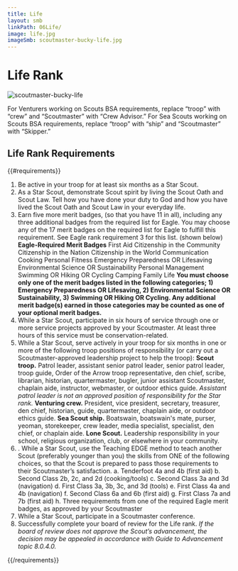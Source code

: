 ```yaml
---
title: Life
layout: smb
linkPath: 06Life/
image: life.jpg
imageSmb: scoutmaster-bucky-life.jpg
---
```


# Life Rank

<div class="D(f) Fxd(c)--s">

<div class="Ta(c) Pt(1em)--s">

![scoutmaster-bucky-life]({{imageSmb}})</div>

<div>

For Venturers working on Scouts BSA requirements, replace “troop” with “crew” and “Scoutmaster” with “Crew Advisor.” For Sea Scouts working on Scouts BSA requirements, replace “troop” with “ship” and “Scoutmaster” with “Skipper.”

</div></div>

## Life Rank Requirements

{{#requirements}}
1. Be active in your troop for at least six months as a Star Scout.
2. As a Star Scout, demonstrate Scout spirit by living the Scout Oath and Scout Law. Tell how you have done your duty to God and how you have lived the Scout Oath and Scout Law in your everyday life.
3. Earn five more merit badges, (so that you have 11 in all), including any three additional badges from the required list for Eagle. You may choose any of the 17 merit badges on the required list for Eagle to fulfill this requirement. See Eagle rank requirement 3 for this list. (shown below)
      **Eagle-Required Merit Badges**
         First Aid
         Citizenship in the Community
         Citizenship in the Nation
         Citizenship in the World
         Communication
         Cooking
         Personal Fitness
         Emergency Preparedness OR Lifesaving
         Environmental Science OR Sustainability
         Personal Management
         Swimming OR Hiking OR Cycling
         Camping
         Family Life
      **You must choose only one of the merit badges listed in the following categories; 1) Emergency Preparedness OR Lifesaving, 2) Environmental Science OR Sustainability, 3) Swimming OR Hiking OR Cycling. Any additional merit badge(s) earned in those categories may be counted as one of your optional merit badges.**
4. While a Star Scout, participate in six hours of service through one or more service projects approved by your Scoutmaster. At least three hours of this service must be conservation-related.
5.  While a Star Scout, serve actively in your troop for six months in one or more of the following troop positions of responsibility (or carry out a Scoutmaster-approved leadership project to help the troop):
    **Scout troop.** Patrol leader, assistant senior patrol leader, senior patrol leader, troop guide, Order of the Arrow troop representative, den chief, scribe, librarian, historian, quartermaster, bugler, junior assistant Scoutmaster, chaplain aide, instructor, webmaster, or outdoor ethics guide. *Assistant patrol leader is not an approved position of responsibility for the Star rank.*
    **Venturing crew.** President, vice president, secretary, treasurer, den chief, historian, guide, quartermaster, chaplain aide, or outdoor ethics guide.
    **Sea Scout ship.** Boatswain, boatswain's mate, purser, yeoman, storekeeper, crew leader, media specialist, specialist, den chief, or chaplain aide.
    **Lone Scout.** Leadership responsibility in your school, religious organization, club, or elsewhere in your community.
6. . While a Star Scout, use the Teaching EDGE method to teach another Scout (preferably younger than you) the skills from ONE of the following choices, so that the Scout is prepared to pass those requirements to their Scoutmaster’s satisfaction.
    a. Tenderfoot 4a and 4b (first aid)
    b. Second Class 2b, 2c, and 2d (cooking/tools)
    c. Second Class 3a and 3d (navigation)
    d. First Class 3a, 3b, 3c, and 3d (tools)
    e. First Class 4a and 4b (navigation)
    f. Second Class 6a and 6b (first aid)
    g. First Class 7a and 7b (first aid)
    h. Three requirements from one of the required Eagle merit badges, as approved by your Scoutmaster
7. While a Star Scout, participate in a Scoutmaster conference.
8. Successfully complete your board of review for the Life rank. *If the board of review does not approve the Scout’s advancement, the decision may be appealed in accordance with Guide to Advancement topic 8.0.4.0.*

{{/requirements}}
